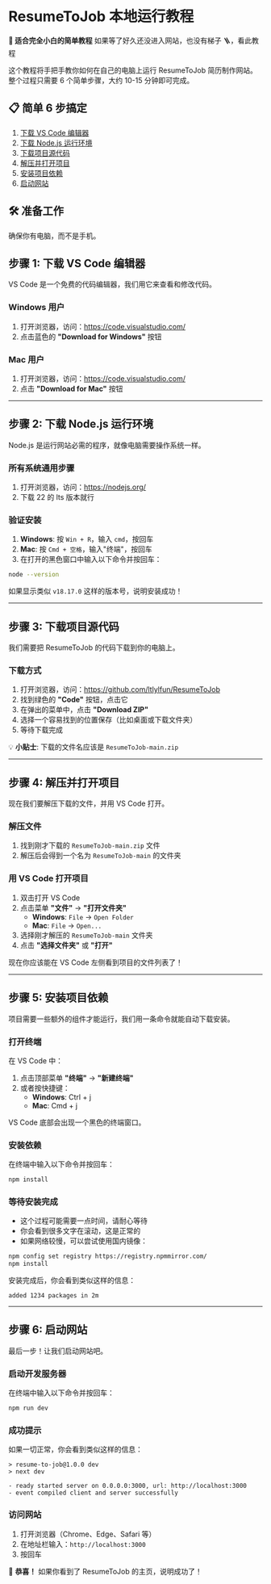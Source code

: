 # ResumeToJob 本地运行教程

**🎯 适合完全小白的简单教程**
如果等了好久还没进入网站，也没有梯子 🪜，看此教程

这个教程将手把手教你如何在自己的电脑上运行 ResumeToJob 简历制作网站。整个过程只需要 6 个简单步骤，大约 10-15 分钟即可完成。

## 📋 简单 6 步搞定

1. [下载 VS Code 编辑器](#步骤1-下载-vs-code-编辑器)
2. [下载 Node.js 运行环境](#步骤2-下载-nodejs-运行环境)
3. [下载项目源代码](#步骤3-下载项目源代码)
4. [解压并打开项目](#步骤4-解压并打开项目)
5. [安装项目依赖](#步骤5-安装项目依赖)
6. [启动网站](#步骤6-启动网站)

## 🛠️ 准备工作

确保你有电脑，而不是手机。

## 步骤 1: 下载 VS Code 编辑器

VS Code 是一个免费的代码编辑器，我们用它来查看和修改代码。

### Windows 用户

1. 打开浏览器，访问：https://code.visualstudio.com/
2. 点击蓝色的 **"Download for Windows"** 按钮

### Mac 用户

1. 打开浏览器，访问：https://code.visualstudio.com/
2. 点击 **"Download for Mac"** 按钮

---

## 步骤 2: 下载 Node.js 运行环境

Node.js 是运行网站必需的程序，就像电脑需要操作系统一样。

### 所有系统通用步骤

1. 打开浏览器，访问：https://nodejs.org/
2. 下载 22 的 lts 版本就行

### 验证安装

1. **Windows**: 按 `Win + R`，输入 `cmd`，按回车
2. **Mac**: 按 `Cmd + 空格`，输入"终端"，按回车
3. 在打开的黑色窗口中输入以下命令并按回车：

```bash
node --version
```

如果显示类似 `v18.17.0` 这样的版本号，说明安装成功！

---

## 步骤 3: 下载项目源代码

我们需要把 ResumeToJob 的代码下载到你的电脑上。

### 下载方式

1. 打开浏览器，访问：https://github.com/ltlylfun/ResumeToJob
2. 找到绿色的 **"Code"** 按钮，点击它
3. 在弹出的菜单中，点击 **"Download ZIP"**
4. 选择一个容易找到的位置保存（比如桌面或下载文件夹）
5. 等待下载完成

💡 **小贴士**: 下载的文件名应该是 `ResumeToJob-main.zip`

---

## 步骤 4: 解压并打开项目

现在我们要解压下载的文件，并用 VS Code 打开。

### 解压文件

1. 找到刚才下载的 `ResumeToJob-main.zip` 文件
2. 解压后会得到一个名为 `ResumeToJob-main` 的文件夹

### 用 VS Code 打开项目

1. 双击打开 VS Code
2. 点击菜单 **"文件"** → **"打开文件夹"**
   - **Windows**: `File` → `Open Folder`
   - **Mac**: `File` → `Open...`
3. 选择刚才解压的 `ResumeToJob-main` 文件夹
4. 点击 **"选择文件夹"** 或 **"打开"**

现在你应该能在 VS Code 左侧看到项目的文件列表了！

---

## 步骤 5: 安装项目依赖

项目需要一些额外的组件才能运行，我们用一条命令就能自动下载安装。

### 打开终端

在 VS Code 中：

1. 点击顶部菜单 **"终端"** → **"新建终端"**
2. 或者按快捷键：
   - **Windows**: Ctrl + j
   - **Mac**: Cmd + j

VS Code 底部会出现一个黑色的终端窗口。

### 安装依赖

在终端中输入以下命令并按回车：

```bash
npm install
```

### 等待安装完成

- 这个过程可能需要一点时间，请耐心等待
- 你会看到很多文字在滚动，这是正常的
- 如果网络较慢，可以尝试使用国内镜像：

```bash
npm config set registry https://registry.npmmirror.com/
npm install
```

安装完成后，你会看到类似这样的信息：

```
added 1234 packages in 2m
```

---

## 步骤 6: 启动网站

最后一步！让我们启动网站吧。

### 启动开发服务器

在终端中输入以下命令并按回车：

```bash
npm run dev
```

### 成功提示

如果一切正常，你会看到类似这样的信息：

```
> resume-to-job@1.0.0 dev
> next dev

- ready started server on 0.0.0.0:3000, url: http://localhost:3000
- event compiled client and server successfully
```

### 访问网站

1. 打开浏览器（Chrome、Edge、Safari 等）
2. 在地址栏输入：`http://localhost:3000`
3. 按回车

🎉 **恭喜！** 如果你看到了 ResumeToJob 的主页，说明成功了！
